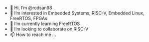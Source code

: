 - 👋 Hi, I’m @rodsan98
- 👀 I’m interested in Embedded Systems, RISC-V, Embedded Linux, FreeRTOS, FPGAs
- 🌱 I’m currently learning FreeRTOS
- 💞️ I’m looking to collaborate on RISC-V
- 📫 How to reach me ...

<!---
rodsan98/rodsan98 is a ✨ special ✨ repository because its `README.md` (this file) appears on your GitHub profile.
You can click the Preview link to take a look at your changes.
--->
